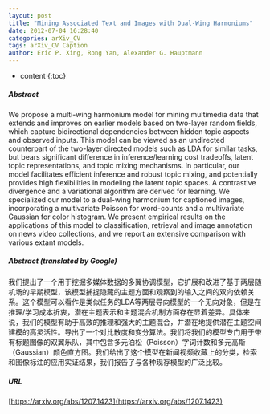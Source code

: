 ```yaml
---
layout: post
title: "Mining Associated Text and Images with Dual-Wing Harmoniums"
date: 2012-07-04 16:28:40
categories: arXiv_CV
tags: arXiv_CV Caption
author: Eric P. Xing, Rong Yan, Alexander G. Hauptmann
---
```


* content
{:toc}

##### Abstract
We propose a multi-wing harmonium model for mining multimedia data that extends and improves on earlier models based on two-layer random fields, which capture bidirectional dependencies between hidden topic aspects and observed inputs. This model can be viewed as an undirected counterpart of the two-layer directed models such as LDA for similar tasks, but bears significant difference in inference/learning cost tradeoffs, latent topic representations, and topic mixing mechanisms. In particular, our model facilitates efficient inference and robust topic mixing, and potentially provides high flexibilities in modeling the latent topic spaces. A contrastive divergence and a variational algorithm are derived for learning. We specialized our model to a dual-wing harmonium for captioned images, incorporating a multivariate Poisson for word-counts and a multivariate Gaussian for color histogram. We present empirical results on the applications of this model to classification, retrieval and image annotation on news video collections, and we report an extensive comparison with various extant models.

##### Abstract (translated by Google)
我们提出了一个用于挖掘多媒体数据的多翼协调模型，它扩展和改进了基于两层随机场的早期模型，该模型捕捉隐藏的主题方面和观察到的输入之间的双向依赖关系。这个模型可以看作是类似任务的LDA等两层导向模型的一个无向对象，但是在推理/学习成本折衷，潜在主题表示和主题混合机制方面存在显着差异。具体来说，我们的模型有助于高效的推理和强大的主题混合，并潜在地提供潜在主题空间建模的高灵活性。导出了一个对比散度和变分算法。我们将我们的模型专门用于带有标题图像的双翼乐队，其中包含多元泊松（Poisson）字词计数和多元高斯（Gaussian）颜色直方图。我们给出了这个模型在新闻视频收藏上的分类，检索和图像标注的应用实证结果，我们报告了与各种现存模型的广泛比较。

##### URL
[https://arxiv.org/abs/1207.1423](https://arxiv.org/abs/1207.1423)

